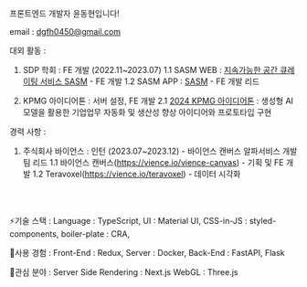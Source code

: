 프론트엔드 개발자 윤동현입니다!

email : dgfh0450@gmail.com

대외 활동 :
1. SDP 학회 : FE 개발 (2022.11~2023.07)
     1.1 SASM WEB : [지속가능한 공간 큐레이팅 서비스 SASM](https://www.sasm.co.kr/) - FE 개발
     1.2 SASM APP : [SASM](https://apps.apple.com/kr/app/sasm/id6451327975) - FE 개발 리드
   
2. KPMG 아이디어톤 : 서버 설정, FE 개발
     2.1 [2024 KPMG 아이디어톤](https://kpmgkr.notion.site/2024-KPMG-1fcd8a808f3d4f36a5ae8ad6e9bc413e) : 생성형 AI 모델을 활용한 기업업무 자동화 및 생산성 향상 아이디어와 프로토타입 구현

경력 사항 :
1. 주식회사 바이언스 : 인턴 (2023.07~2023.12) - 바이언스 캔버스 알파서비스 개발팀 리드
     1.1 바이언스 캔버스(https://vience.io/vience-canvas) - 기획 및 FE 개발
     1.2 Teravoxel(https://vience.io/teravoxel) - 데이터 시각화

<br/>
<br/>

⚡기술 스택 :
Language     : TypeScript,
UI           : Material UI,
CSS-in-JS    : styled-components,
boiler-plate : CRA,

🤔사용 경험 :
Front-End : Redux,
Server    : Docker,
Back-End  : FastAPI, Flask

🔭관심 분야 : 
Server Side Rendering : Next.js
WebGL : Three.js

<!--
**dgfh0450/dgfh0450** is a ✨ _special_ ✨ repository because its `README.md` (this file) appears on your GitHub profile.

Here are some ideas to get you started:

- 🔭 I’m currently working on ...
- 🌱 I’m currently learning ...
- 👯 I’m looking to collaborate on ...
- 🤔 I’m looking for help with ...
- 💬 Ask me about ...
- 📫 How to reach me: ...
- 😄 Pronouns: ...
- ⚡ Fun fact: ...
-->
